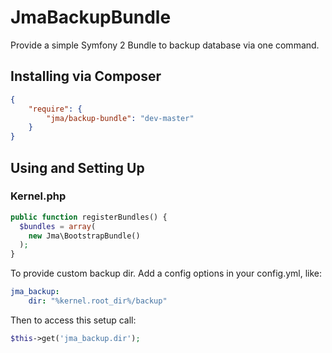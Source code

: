 # JmaBackupBundle

Provide a simple Symfony 2 Bundle to backup database via one command.

## Installing via Composer
```json
{
    "require": {
        "jma/backup-bundle": "dev-master"
    }
}
```

## Using and Setting Up

### Kernel.php
```php
public function registerBundles() {
  $bundles = array(
    new Jma\BootstrapBundle()
  );
}
```

To provide custom backup dir. Add a config options in your config.yml, like:

```yaml
jma_backup:
    dir: "%kernel.root_dir%/backup"
```

Then to access this setup call:

```php
$this->get('jma_backup.dir');
```